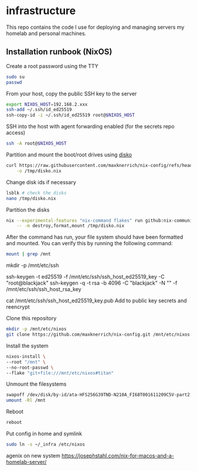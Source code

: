 # infrastructure
This repo contains the code I use for deploying and managing servers my homelab and personal machines.

## Installation runbook (NixOS)

Create a root password using the TTY

```bash
sudo su
passwd
```

From your host, copy the public SSH key to the server

```bash
export NIXOS_HOST=192.168.2.xxx
ssh-add ~/.ssh/id_ed25519
ssh-copy-id -i ~/.ssh/id_ed25519 root@$NIXOS_HOST
```

SSH into the host with agent forwarding enabled (for the secrets repo access)

```bash
ssh -A root@$NIXOS_HOST
```

Partition and mount the boot/root drives using [disko](https://github.com/nix-community/disko)

```bash
curl https://raw.githubusercontent.com/maxknerrich/nix-config/refs/heads/main/hosts/nixos/filesystems/disko.nix \
    -o /tmp/disko.nix
```
Change disk ids if necessary
```bash
lsblk # check the disks
nano /tmp/disko.nix
```

Partition the disks
```bash
nix --experimental-features "nix-command flakes" run github:nix-community/disko \
    -- -m destroy,format,mount /tmp/disko.nix
```

After the command has run, your file system should have been formatted and mounted. You can verify this by running the following command:

```bash
mount | grep /mnt
```

mkdir -p /mnt/etc/ssh

ssh-keygen -t ed25519 -f /mnt/etc/ssh/ssh_host_ed25519_key -C "root@blackjack"
ssh-keygen -q -t rsa -b 4096 -C "blackjack" -N "" -f /mnt/etc/ssh/ssh_host_rsa_key

cat /mnt/etc/ssh/ssh_host_ed25519_key.pub
Add to public key  secrets and reencrypt

Clone this repository

```bash
mkdir -p /mnt/etc/nixos
git clone https://github.com/maxknerrich/nix-config.git /mnt/etc/nixos
```

Install the system

```bash
nixos-install \
--root "/mnt" \
--no-root-passwd \
--flake "git+file:///mnt/etc/nixos#titan"
```

Unmount the filesystems

```bash
swapoff /dev/disk/by-id/ata-HFS256G39TND-N210A_FI68T001611209C5V-part2
umount -Rl /mnt
```

Reboot

```bash
reboot
```
Put config in home and symlink
```bash
sudo ln -s ~/_infra /etc/nixos
```

agenix on new system
https://josephstahl.com/nix-for-macos-and-a-homelab-server/
